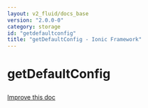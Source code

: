 ```yaml
---
layout: v2_fluid/docs_base
version: "2.0.0-0"
category: storage
id: "getdefaultconfig"
title: "getDefaultConfig - Ionic Framework"
---
```






<h1 class="api-title">
<a class="anchor" name="get-default-config" href="#get-default-config"></a>

getDefaultConfig




</h1>

<a class="improve-docs" href="http://github.com/driftyco/ionic/edit/master/src/storage.ts#L222">
Improve this doc
</a>






<!-- @usage tag -->


<!-- @property tags -->


<!-- instance methods on the class -->

<!-- related link --><!-- end content block -->


<!-- end body block -->

